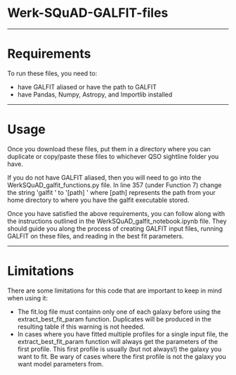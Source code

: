 # Werk-SQuAD-GALFIT-files
---

# Requirements

To run these files, you need to:
* have GALFIT aliased or have the path to GALFIT
* have Pandas, Numpy, Astropy, and Importlib installed

---

# Usage

Once you download these files, put them in a directory where you can duplicate or copy/paste these files to whichever QSO sightline folder you have.

If you do not have GALFIT aliased, then you will need to go into the WerkSQuAD_galfit_functions.py file. In line 357 (under Function 7) change the string 'galfit ' to '[path] ' where [path] represents the path from your home directory to where you have the galfit executable stored.

Once you have satisfied the above requirements, you can follow along with the instructions outlined in the WerkSQuAD_galfit_notebook.ipynb file. They should guide you along the process of creating GALFIT input files, running GALFIT on these files, and reading in the best fit parameters.

---

# Limitations

There are some limitations for this code that are important to keep in mind when using it:
* The fit.log file must containn only one of each galaxy before using the extract_best_fit_param function. Duplicates will be produced in the resulting table if this warning is not heeded.
* In cases where you have fitted multiple profiles for a single input file, the extract_best_fit_param function will always get the parameters of the first profile. This first profile is usually (but not always!) the galaxy you want to fit. Be wary of cases where the first profile is not the galaxy you want model parameters from.
